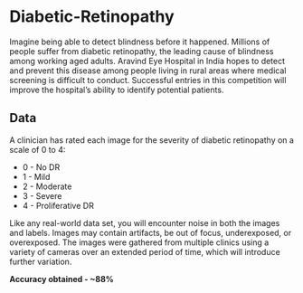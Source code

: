 # Diabetic-Retinopathy

Imagine being able to detect blindness before it happened. Millions of people suffer from diabetic retinopathy, the leading cause of blindness among working aged adults. Aravind Eye Hospital in India hopes to detect and prevent this disease among people living in rural areas where medical screening is difficult to conduct. Successful entries in this competition will improve the hospital’s ability to identify potential patients.


## Data  
A clinician has rated each image for the severity of diabetic retinopathy on a scale of 0 to 4:
- 0 - No DR
- 1 - Mild
- 2 - Moderate
- 3 - Severe
- 4 - Proliferative DR

Like any real-world data set, you will encounter noise in both the images and labels. Images may contain artifacts, be out of focus, underexposed, or overexposed. The images were gathered from multiple clinics using a variety of cameras over an extended period of time, which will introduce further variation.

**Accuracy obtained - ~88%**
